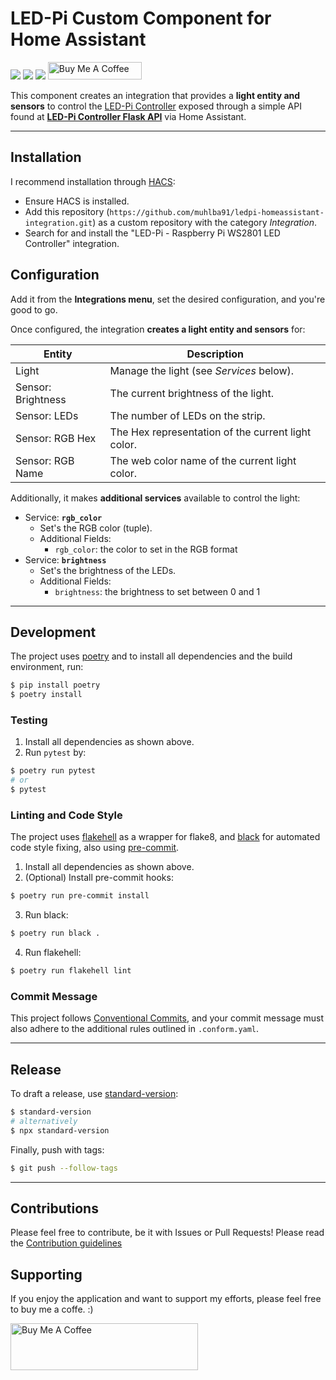 # LED-Pi Custom Component for Home Assistant

[![](https://img.shields.io/github/license/muhlba91/ledpi-homeassistant-integration?style=for-the-badge)](LICENSE)
[![](https://img.shields.io/github/workflow/status/muhlba91/ledpi-homeassistant-integration/Python%20package?style=for-the-badge)](https://github.com/muhlba91/ledpi-homeassistant-integration/actions)
[![](https://img.shields.io/coveralls/github/muhlba91/ledpi-homeassistant-integration?style=for-the-badge)](https://github.com/muhlba91/ledpi-homeassistant-integration/)
<a href="https://www.buymeacoffee.com/muhlba91" target="_blank"><img src="https://cdn.buymeacoffee.com/buttons/default-orange.png" alt="Buy Me A Coffee" height="28" width="150"></a>

This component creates an integration that provides a **light entity and sensors** to control
the [LED-Pi Controller](https://github.com/muhlba91/ledpi-controller) exposed through a simple API found at
**[LED-Pi Controller Flask API](https://github.com/muhlba91/ledpi-controller-api)** via Home Assistant.

---

## Installation

I recommend installation through [HACS](https://hacs.xyz/):

- Ensure HACS is installed.
- Add this repository (`https://github.com/muhlba91/ledpi-homeassistant-integration.git`) as a custom repository with
  the category *Integration*.
- Search for and install the "LED-Pi - Raspberry Pi WS2801 LED Controller" integration.

## Configuration

Add it from the **Integrations menu**, set the desired configuration, and you're good to go.

Once configured, the integration **creates a light entity and sensors** for:

| Entity | Description |
|--------|-------------|
| Light | Manage the light (see *Services* below). |
| Sensor: Brightness | The current brightness of the light. |
| Sensor: LEDs | The number of LEDs on the strip. |
| Sensor: RGB Hex | The Hex representation of the current light color. |
| Sensor: RGB Name | The web color name of the current light color. |

Additionally, it makes **additional services** available to control the light:

- Service: **`rgb_color`**
    - Set's the RGB color (tuple).
    - Additional Fields:
        - `rgb_color`: the color to set in the RGB format
- Service: **`brightness`**
    - Set's the brightness of the LEDs.
    - Additional Fields:
        - `brightness`: the brightness to set between 0 and 1

---

## Development

The project uses [poetry](https://poetry.eustace.io/) and to install all dependencies and the build environment, run:

```bash
$ pip install poetry
$ poetry install
```

### Testing

1) Install all dependencies as shown above.
2) Run `pytest` by:

```bash
$ poetry run pytest
# or
$ pytest
```

### Linting and Code Style

The project uses [flakehell](https://github.com/life4/flakehell) as a wrapper for flake8,
and [black](https://github.com/psf/black) for automated code style fixing, also
using [pre-commit](https://pre-commit.com/).

1) Install all dependencies as shown above.
2) (Optional) Install pre-commit hooks:

```bash
$ poetry run pre-commit install
```

3) Run black:

```bash
$ poetry run black .
```

4) Run flakehell:

```bash
$ poetry run flakehell lint
```

### Commit Message

This project follows [Conventional Commits](https://www.conventionalcommits.org/), and your commit message must also
adhere to the additional rules outlined in `.conform.yaml`.

---

## Release

To draft a release, use [standard-version](https://github.com/conventional-changelog/standard-version):

```bash
$ standard-version
# alternatively
$ npx standard-version
```

Finally, push with tags:

```bash
$ git push --follow-tags
```

---

## Contributions

Please feel free to contribute, be it with Issues or Pull Requests! Please read
the [Contribution guidelines](CONTRIBUTING.md)

## Supporting

If you enjoy the application and want to support my efforts, please feel free to buy me a coffe. :)

<a href="https://www.buymeacoffee.com/muhlba91" target="_blank"><img src="https://cdn.buymeacoffee.com/buttons/default-orange.png" alt="Buy Me A Coffee" height="75" width="300"></a>
